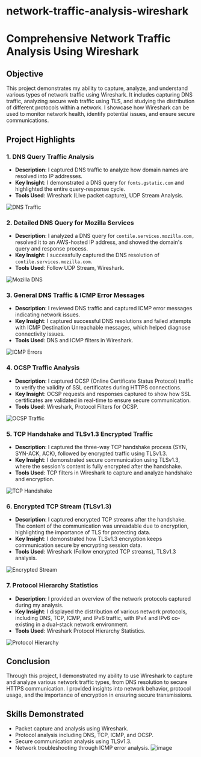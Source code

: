# network-traffic-analysis-wireshark
# Comprehensive Network Traffic Analysis Using Wireshark

## Objective
This project demonstrates my ability to capture, analyze, and understand various types of network traffic using Wireshark. It includes capturing DNS traffic, analyzing secure web traffic using TLS, and studying the distribution of different protocols within a network. I showcase how Wireshark can be used to monitor network health, identify potential issues, and ensure secure communications.

## Project Highlights

### 1. DNS Query Traffic Analysis
- **Description**: I captured DNS traffic to analyze how domain names are resolved into IP addresses.
- **Key Insight**: I demonstrated a DNS query for `fonts.gstatic.com` and highlighted the entire query-response cycle.
- **Tools Used**: Wireshark (Live packet capture), UDP Stream Analysis.

![DNS Traffic](DNS_Query_Analysis_Fonts_GStatic.png)

### 2. Detailed DNS Query for Mozilla Services
- **Description**: I analyzed a DNS query for `contile.services.mozilla.com,` resolved it to an AWS-hosted IP address, and showed the domain's query and response process.
- **Key Insight**: I successfully captured the DNS resolution of `contile.services.mozilla.com`.
- **Tools Used**: Follow UDP Stream, Wireshark.

![Mozilla DNS](DNS_Query_Analysis_Mozilla_Services.png)

### 3. General DNS Traffic & ICMP Error Messages
- **Description**: I reviewed DNS traffic and captured ICMP error messages indicating network issues.
- **Key Insight**: I captured successful DNS resolutions and failed attempts with ICMP Destination Unreachable messages, which helped diagnose connectivity issues.
- **Tools Used**: DNS and ICMP filters in Wireshark.

![ICMP Errors](DNS_and_ICMP_Traffic_Overview.png)

### 4. OCSP Traffic Analysis
- **Description**: I captured OCSP (Online Certificate Status Protocol) traffic to verify the validity of SSL certificates during HTTPS connections.
- **Key Insight**: OCSP requests and responses captured to show how SSL certificates are validated in real-time to ensure secure communication.
- **Tools Used**: Wireshark, Protocol Filters for OCSP.

![OCSP Traffic](OCSP_Traffic_Analysis.png)

### 5. TCP Handshake and TLSv1.3 Encrypted Traffic
- **Description**: I captured the three-way TCP handshake process (SYN, SYN-ACK, ACK), followed by encrypted traffic using TLSv1.3.
- **Key Insight**: I demonstrated secure communication using TLSv1.3, where the session's content is fully encrypted after the handshake.
- **Tools Used**: TCP filters in Wireshark to capture and analyze handshake and encryption.

![TCP Handshake](TCP_Handshake_and_TLSv1.3_Traffic.png)

### 6. Encrypted TCP Stream (TLSv1.3)
- **Description**: I captured encrypted TCP streams after the handshake. The content of the communication was unreadable due to encryption, highlighting the importance of TLS for protecting data.
- **Key Insight**: I demonstrated how TLSv1.3 encryption keeps communication secure by encrypting session data.
- **Tools Used**: Wireshark (Follow encrypted TCP streams), TLSv1.3 analysis.

![Encrypted Stream](Encrypted_TCP_Stream_TLSv1.3.png)

### 7. Protocol Hierarchy Statistics
- **Description**: I provided an overview of the network protocols captured during my analysis.
- **Key Insight**: I displayed the distribution of various network protocols, including DNS, TCP, ICMP, and IPv6 traffic, with IPv4 and IPv6 co-existing in a dual-stack network environment.
- **Tools Used**: Wireshark Protocol Hierarchy Statistics.

![Protocol Hierarchy](Protocol_Hierarchy_Statistics.png)

## Conclusion
Through this project, I demonstrated my ability to use Wireshark to capture and analyze various network traffic types, from DNS resolution to secure HTTPS communication. I provided insights into network behavior, protocol usage, and the importance of encryption in ensuring secure transmissions.

## Skills Demonstrated
- Packet capture and analysis using Wireshark.
- Protocol analysis including DNS, TCP, ICMP, and OCSP.
- Secure communication analysis using TLSv1.3.
- Network troubleshooting through ICMP error analysis.
![image](https://github.com/user-attachments/assets/a8ebc15e-4ced-4fe2-93de-6ee791680723)
